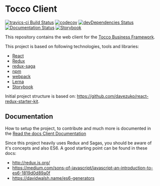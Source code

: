 # Tocco Client
[![travics-ci Build Status](https://travis-ci.org/tocco/tocco-client.svg?branch=master)](https://travis-ci.org/tocco/tocco-client)
[![codecov](https://codecov.io/gh/tocco/tocco-client/branch/master/graph/badge.svg)](https://codecov.io/gh/tocco/tocco-client)
[![devDependencies Status](https://david-dm.org/tocco/tocco-client/dev-status.svg)](https://david-dm.org/tocco/tocco-client?type=dev)
[![Documentation Status](https://readthedocs.org/projects/tocco-docs/badge/?version=latest)](http://tocco-docs.readthedocs.io/?badge=latest)
[![Storybook](https://raw.githubusercontent.com/storybooks/brand/master/badge/badge-storybook.svg?sanitize=true)](https://tocco.github.io/tocco-client)

This repository contains the web client for the [Tocco Business Framework](https://www.tocco.ch).

This project is based on following technologies, tools and libraries:
* [React](https://facebook.github.io/react/)
* [Redux](https://github.com/reactjs/redux)
* [redux-saga](https://github.com/yelouafi/redux-saga)
* [npm](https://www.npmjs.com/)
* [webpack](https://webpack.github.io/)
* [Lerna](https://lernajs.io/)
* [Storybook](https://storybook.js.org/)

Initial project structure is based on:
https://github.com/davezuko/react-redux-starter-kit.

## Documentation
How to setup the project, to contribute and much more is documented in the [Read the docs Client Documentation](https://tocco-docs.readthedocs.io/en/latest/framework/client/index.html)

Since this project heavily uses Redux and Sagas, you should be aware of it's concepts and also ES6.
A good starting point can be found in these docs:
* http://redux.js.org/
* https://medium.com/sons-of-javascript/javascript-an-introduction-to-es6-1819d0d89a0f
* https://davidwalsh.name/es6-generators

